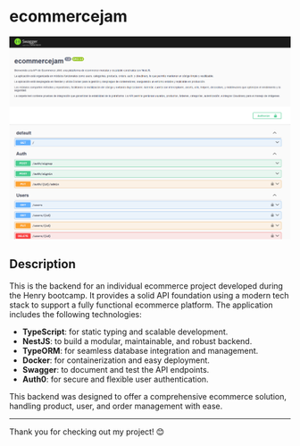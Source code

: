 # ecommercejam

![ecommercejam Preview](https://github.com/jorge210488/ecommercejam/blob/main/src/assets/ecommercejam.png?raw=true)

## Description

This is the backend for an individual ecommerce project developed during the Henry bootcamp. It provides a solid API foundation using a modern tech stack to support a fully functional ecommerce platform. The application includes the following technologies:

- **TypeScript**: for static typing and scalable development.
- **NestJS**: to build a modular, maintainable, and robust backend.
- **TypeORM**: for seamless database integration and management.
- **Docker**: for containerization and easy deployment.
- **Swagger**: to document and test the API endpoints.
- **Auth0**: for secure and flexible user authentication.

This backend was designed to offer a comprehensive ecommerce solution, handling product, user, and order management with ease.

---

Thank you for checking out my project! 😊

